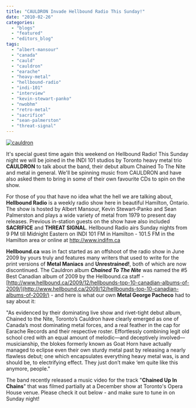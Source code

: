 ```yaml
---
title: "CAULDRON Invade Hellbound Radio This Sunday!"
date: "2010-02-26"
categories: 
  - "blogs"
  - "featured"
  - "editors_blog"
tags: 
  - "albert-mansour"
  - "canada"
  - "cauld"
  - "cauldron"
  - "earache"
  - "heavy-metal"
  - "hellbound-radio"
  - "indi-101"
  - "interview"
  - "kevin-stewart-panko"
  - "nwobhm"
  - "retro-metal"
  - "sacrifice"
  - "sean-palmerston"
  - "threat-signal"
---
```


[![cauldron](http://www.hellbound.ca/wp-content/uploads/2010/02/cauldron-300x267.jpg "cauldron")](http://www.hellbound.ca/wp-content/uploads/2010/02/cauldron.jpg)

It's special guest time again this weekend on Hellbound Radio! This Sunday night we will be joined in the INDI 101 studios by Toronto heavy metal trio **CAULDRON** to talk about the band, their debut album Chained To The Nite and metal in general. We'll be spinning music from CAULDRON and have also asked them to bring in some of their own favourite CDs to spin on the show.

For those of you that have no idea what the hell we are talking about, **Hellbound Radio** is a weekly radio show here in beautiful Hamilton, Ontario. The show is hosted by Albert Mansour, Kevin Stewart-Panko and Sean Palmerston and plays a wide variety of metal from 1979 to present day releases. Previous in-station guests on the show have also included **SACRIFICE** and **THREAT SIGNAL**. Hellbound Radio airs Sunday nights from 9 PM till Midnight Eastern on INDI 101 FM in Hamilton - 101.5 FM in the Hamilton area or online at http://www.indifm.ca

**Hellbound.ca** was in fact started as an offshoot of the radio show in June 2009 by yours truly and features many writers that used to write for the print versions of **Metal Maniacs** and **Unrestrained!**, both of which are now discontinued. The Cauldron album **_Chained To The Nite_** was named the #5 Best Canadian album of 2009 by the Hellbound.ca staff - [http://www.hellbound.ca/2009/12/hellbounds-top-10-canadian-albums-of-2009/](http://www.hellbound.ca/2009/12/hellbounds-top-10-canadian-albums-of-2009/) - and here is what our own **Metal George Pacheco** had to say about it:

"As evidenced by their dominating live show and rivet-tight debut album, Chained to the Nite, Toronto’s Cauldron have clearly emerged as one of Canada’s most dominating metal forces, and a real feather in the cap for Earache Records and their respective roster. Effortlessly combining legit old school cred with an equal amount of melodic—and deceptively involved—musicianship, the blokes formerly known as Goat Horn have actually managed to eclipse even their own sturdy metal past by releasing a nearly flawless debut; one which encapsulates everything heavy metal was, is and should be, to electrifying effect. They just don’t make ‘em quite like this anymore, people."

The band recently released a music video for the track "**Chained Up In Chains**" that was filmed partially at a December show at Toronto's Opera House venue. Please check it out below - and make sure to tune in on Sunday night!
